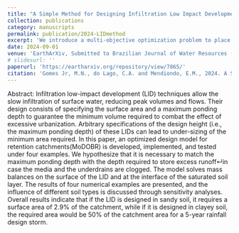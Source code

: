 ```yaml
---
title: "A Simple Method for Designing Infiltration Low Impact Development Techniques Considering Effects of Urbanization and Climate Change"
collection: publications
category: manuscripts
permalink: publication/2024-LIDmethod
excerpt: 'We introduce a multi-objective optimization problem to place low-impact development techniques in a peri-urban catchment using hydrologic-hydrodynamic modeling with SWMM. Resilience metrics are defined as evaluating runoff reduction, water quality enhancement, and the positive effects that green infrastructure can have on society's well-being.'
date: 2024-09-01
venue: 'EarthArXiv, Submitted to Brazilian Journal of Water Resources (Under Review)'
# slidesurl: ''
paperurl: 'https://eartharxiv.org/repository/view/7865/'
citation: 'Gomes Jr, M.N., do Lago, C.A. and Mendiondo, E.M., 2024. A Simple Method for Designing Infiltration Low Impact Development Techniques Considering Effects of Urbanization and Climate Change.'
---
```

Abstract:
Infiltration low-impact development (LID) techniques allow the slow infiltration of surface water, reducing peak volumes and flows.  Their design consists of specifying the surface area and a maximum ponding depth to guarantee the minimum volume required to combat the effect of excessive urbanization. Arbitrary specifications of the design height (i.e., the maximum ponding depth) of these LIDs can lead to under-sizing of the minimum area required. In this paper, an optimized design model for retention catchments(MoDOBR) is developed, implemented, and tested under four examples. We hypothesize that it is necessary to match the maximum ponding depth with the depth required to store excess runoff↵in case the media and the underdrains are clogged. The model solves mass balances on the surface of the LID and at the interface of the saturated soil layer. The results of four numerical examples are presented, and the influence of different soil types is discussed through sensitivity analyses. Overall results indicate that if the LID is designed in sandy soil, it requires a surface area of 2.9% of the catchment, while if it is designed in clayey soil, the required area would be 50% of the catchment area for a 5-year rainfall design storm.
